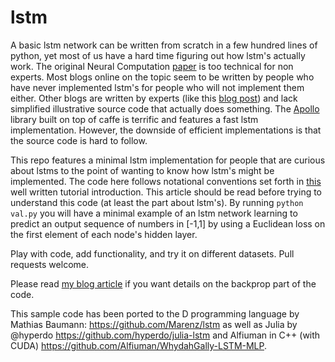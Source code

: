 # lstm
A basic lstm network can be written from scratch in a few hundred lines of python, yet most of us have a hard time figuring out how lstm's actually work.  The original Neural Computation [paper](https://www.google.com/url?sa=t&rct=j&q=&esrc=s&source=web&cd=3&cad=rja&uact=8&ved=0CDAQFjACahUKEwj1iZLX5efGAhVMpIgKHbv3DiI&url=http%3A%2F%2Fdeeplearning.cs.cmu.edu%2Fpdfs%2FHochreiter97_lstm.pdf&ei=ZuirVfW-GMzIogS777uQAg&usg=AFQjCNGoFvqrva4rDCNIcqNe_SiPL_VPxg&sig2=ZYnsGpdfHjRbK8xdr1thBg&bvm=bv.98197061,d.cGU) is too technical for non experts.  Most blogs online on the topic seem to be written by people
who have never implemented lstm's for people who will not implement them either.  Other blogs are written by experts (like this [blog post](http://karpathy.github.io/2015/05/21/rnn-effectiveness/)) and lack simplified illustrative source code that actually does something.  The [Apollo](https://github.com/Russell91/apollo) library built on top of caffe is terrific and features a fast lstm implementation.  However, the downside of efficient implementations is that the source code is hard to follow.

This repo features a minimal lstm implementation for people that are curious about lstms to the point of wanting to know how lstm's might be implemented.  The code here follows notational conventions set forth in [this](http://arxiv.org/abs/1506.00019)
well written tutorial introduction.  This article should be read before trying to understand this code (at least the part about lstm's).  By running `python val.py` you will have a minimal example of an lstm network learning to predict an output sequence of numbers in [-1,1] by using a Euclidean loss on the first element of each node's hidden layer.

Play with code, add functionality, and try it on different datasets.  Pull requests welcome. 

Please read [my blog article](http://nicodjimenez.github.io/2014/08/08/lstm.html) if you want details on the backprop part of the code.

This sample code has been ported to the D programming language by Mathias Baumann: https://github.com/Marenz/lstm as well as Julia by @hyperdo https://github.com/hyperdo/julia-lstm and Alfiuman in C++ (with CUDA) https://github.com/Alfiuman/WhydahGally-LSTM-MLP.
